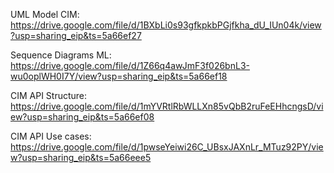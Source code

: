 UML Model CIM: https://drive.google.com/file/d/1BXbLi0s93gfkpkbPGjfkha_dU_IUn04k/view?usp=sharing_eip&ts=5a66ef27

Sequence Diagrams ML: https://drive.google.com/file/d/1Z66q4awJmF3f026bnL3-wu0oplWH0I7Y/view?usp=sharing_eip&ts=5a66ef18

CIM API Structure: https://drive.google.com/file/d/1mYVRtlRbWLLXn85vQbB2ruFeEHhcngsD/view?usp=sharing_eip&ts=5a66ef08

CIM API Use cases: https://drive.google.com/file/d/1pwseYeiwi26C_UBsxJAXnLr_MTuz92PY/view?usp=sharing_eip&ts=5a66eee5
